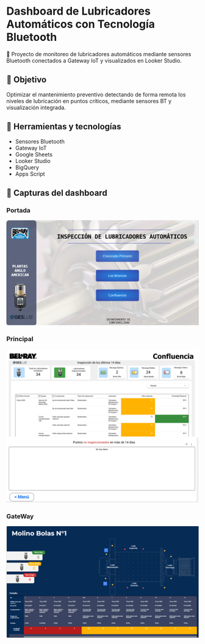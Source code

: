# Dashboard de Lubricadores Automáticos con Tecnología Bluetooth

🚜 Proyecto de monitoreo de lubricadores automáticos mediante sensores Bluetooth conectados a Gateway IoT y visualizados en Looker Studio.

## 🎯 Objetivo
Optimizar el mantenimiento preventivo detectando de forma remota los niveles de lubricación en puntos críticos, mediante sensores BT y visualización integrada.

## 🧰 Herramientas y tecnologías
- Sensores Bluetooth
- Gateway IoT
- Google Sheets
- Looker Studio
- BigQuery
- Apps Script

## 📸 Capturas del dashboard
### Portada
![Portada](./Portada_PL.png) 

### Principal
![Vista principal](./Principal_BT.png)
![Vista secundaria](./Principal_BT_DOWN.png)

### GateWay
![GateWay](./Gateway.png)



